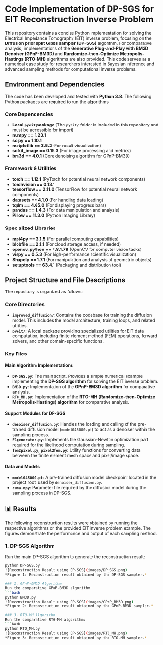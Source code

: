 # Code Implementation of DP-SGS for EIT Reconstruction Inverse Problem

This repository contains a concise Python implementation for solving the Electrical Impedance Tomography (EIT) inverse problem, 
focusing on the **Diffusion prior split Gibbs sampler (DP-SGS)** algorithm. For comparative analysis, 
implementations of the **Generative Plug-and-Play with BM3D Denoiser (GPnP-BM3D)** and **Randomize-then-Optimize Metropolis-Hastings (RTO-MH)** algorithms are also provided. 
This code serves as a numerical case study for researchers interested in Bayesian inference and advanced sampling methods for computational inverse problems.

## Environment and Dependencies

The code has been developed and tested with **Python 3.8**. The following Python packages are required to run the algorithms:

### Core Dependencies
- **Local `pyeit` package** (The `pyeit/` folder is included in this repository and must be accessible for import)
- **numpy == 1.23.1**
- **scipy == 1.10.1**
- **matplotlib == 3.5.2** (For result visualization)
- **scikit_image == 0.19.3** (For image processing and metrics)
- **bm3d == 4.0.1** (Core denoising algorithm for GPnP-BM3D)

### Framework & Utilities
- **torch == 1.12.1** (PyTorch for potential neural network components)
- **torchvision == 0.13.1**
- **tensorflow == 2.11.0** (TensorFlow for potential neural network components)
- **datasets == 4.1.0** (For handling data loading)
- **tqdm == 4.65.0** (For displaying progress bars)
- **pandas == 1.4.3** (For data manipulation and analysis)
- **Pillow == 11.3.0** (Python Imaging Library)

### Specialized Libraries
- **mpi4py == 3.1.5** (For parallel computing capabilities)
- **blobfile == 2.1.1** (For cloud storage access, if needed)
- **opencv_python == 4.8.1.78** (OpenCV for computer vision tasks)
- **vispy == 0.5.3** (For high-performance scientific visualization)
- **Shapely == 1.7.1** (For manipulation and analysis of geometric objects)
- **setuptools == 63.4.1** (Packaging and distribution tool)

## Project Structure and File Descriptions

The repository is organized as follows:

### Core Directories
- **`improved_diffusion/`**: Contains the codebase for training the diffusion model. This includes the model architecture, training loops, and related utilities.
- **`pyeit/`**: A local package providing specialized utilities for EIT data computation, including finite element method (FEM) operations, forward solvers, and other domain-specific functions.

### Key Files

#### Main Algorithm Implementations
- **`DP-SGS.py`**: The main script. Provides a simple numerical example implementing the **DP-SGS algorithm** for solving the EIT inverse problem.
- **`BM3D.py`**: Implementation of the **GPnP-BM3D algorithm** for comparative analysis.
- **`RTO_MH.py`**: Implementation of the **RTO-MH (Randomize-then-Optimize Metropolis-Hastings) algorithm** for comparative analysis.

#### Support Modules for DP-SGS
- **`denoiser_diffusion.py`**: Handles the loading and calling of the pre-trained diffusion model (`model045000.pt`) to act as a denoiser within the sampling process.
- **`F1generator.py`**: Implements the Gaussian-Newton optimization part required for the likelihood computation during sampling.
- **`fem2pixel.py`**, **`pixel2fem.py`**: Utility functions for converting data between the finite element mesh space and pixel/image space.

#### Data and Models
- **`model045000.pt`**: A pre-trained diffusion model checkpoint located in the project root, used by `denoiser_diffusion.py`.
- **`cuma.npy`**: Parameter file required by the diffusion model during the sampling process in DP-SGS.

## 📊 Results

The following reconstruction results were obtained by running the respective algorithms on the provided EIT inverse problem example. The figures demonstrate the performance and output of each sampling method.

### 1. DP-SGS Algorithm
Run the main DP-SGS algorithm to generate the reconstruction result:
```bash
python DP-SGS.py
![Reconstruction Result using DP-SGS](images/DP_SGS.png)
*Figure 1: Reconstruction result obtained by the DP-SGS sampler.*

### 2. GPnP-BM3D Algorithm
Run the comparative GPnP-BM3D algorithm:
```bash
python BM3D.py
![Reconstruction Result using DP-SGS](images/GPnP_BM3D.png)
*Figure 2: Reconstruction result obtained by the GPnP-BM3D sampler.*

### 3. RTO-MH Algorithm
Run the comparative RTO-MH algorithm:
```bash
python RTO_MH.py
![Reconstruction Result using DP-SGS](images/RTO_MH.png)
*Figure 3: Reconstruction result obtained by the RTO-MH sampler.*
